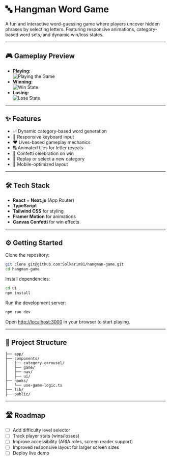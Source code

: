 # 🔤 Hangman Word Game

A fun and interactive word-guessing game where players uncover hidden phrases by selecting letters. Featuring responsive animations, category-based word sets, and dynamic win/loss states.

---

## 🎮 Gameplay Preview

* **Playing:** <br>
![Playing the Game](https://i.ibb.co/Cs0HMTpY/Playing-gif.gif) 
* **Winning:** <br>
![Win State](https://i.ibb.co/pS3ZBxN/Game-won-gif.gif)
* **Losing:** <br>
![Lose State](https://i.ibb.co/hxDPVRxh/Game-lost-gif.gif)

---

## ✨ Features

* ✅ Dynamic category-based word generation
* 🎯 Responsive keyboard input
* ❤️ Lives-based gameplay mechanics
* 🔠 Animated tiles for letter reveals
* 🎉 Confetti celebration on win
* 🔁 Replay or select a new category
* 📱 Mobile-optimized layout

---

## 🛠️ Tech Stack

* **React** + **Next.js** (App Router)
* **TypeScript**
* **Tailwind CSS** for styling
* **Framer Motion** for animations
* **Canvas Confetti** for win effects

---

## ⚙️ Getting Started

Clone the repository:

```bash
git clone git@github.com:Solkarim91/hangman-game.git
cd hangman-game
```

Install dependencies:

```bash
cd ui
npm install
```

Run the development server:

```bash
npm run dev
```

Open [http://localhost:3000](http://localhost:3000) in your browser to start playing.

---

## 📁 Project Structure

```
├── app/
├── components/
│   ├── category-carousel/
│   ├── game/
│   ├── nav/
│   ├── ui/
├── hooks/
│   └── use-game-logic.ts
├── lib/
├── public/
```

---

## 🛣️ Roadmap

* [ ] Add difficulty level selector
* [ ] Track player stats (wins/losses)
* [ ] Improve accessibility (ARIA roles, screen reader support)
* [ ] Improved responsive layout for larger screen sizes
* [ ] Deploy live demo
